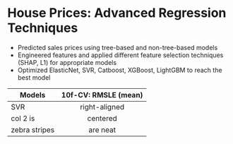 # House Prices: Advanced Regression Techniques

* Predicted sales prices using tree-based and non-tree-based models
* Engineered features and applied different feature selection techniques (SHAP, L1) for appropriate models
* Optimized ElasticNet, SVR, Catboost, XGBoost, LightGBM to reach the best model

| Models        | 10f-CV: RMSLE (mean)|
| ------------- |:-------------------:|
| SVR           | right-aligned       |
| col 2 is      | centered            |
| zebra stripes | are neat            |
